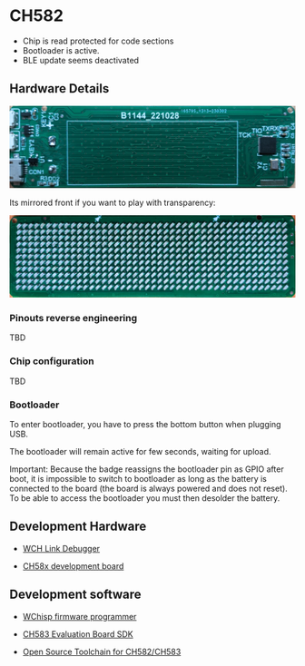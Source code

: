 # CH582

* Chip is read protected for code sections
* Bootloader is active.
* BLE update seems deactivated

## Hardware Details

![Back](assets/badge_ch582_back.png)

Its mirrored front if you want to play with transparency:

![Front](assets/badge_ch582_front_mirror.png)

### Pinouts reverse engineering

TBD

### Chip configuration

TBD

### Bootloader

To enter bootloader, you have to press the bottom button when plugging USB.

The bootloader will remain active for few seconds, waiting for upload.

Important: Because the badge reassigns the bootloader pin as GPIO after boot,
it is impossible to switch to bootloader as long as the battery is connected
to the board (the board is always powered and does not reset). To be able to
access the bootloader you must then desolder the battery.

## Development Hardware

* [WCH Link Debugger](https://www.aliexpress.us/item/3256803507003815.html)

* [CH58x development board](https://www.aliexpress.us/item/3256805118564658.html)

## Development software

* [WChisp firmware programmer](https://github.com/ch32-rs/wchisp)

* [CH583 Evaluation Board SDK](https://github.com/openwch/ch583)

* [Open Source Toolchain for CH582/CH583](https://github.com/cjacker/opensource-toolchain-ch32v)

